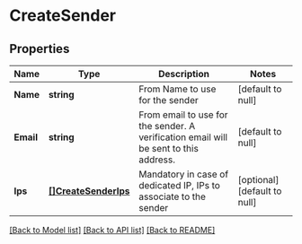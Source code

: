 # CreateSender

## Properties
Name | Type | Description | Notes
------------ | ------------- | ------------- | -------------
**Name** | **string** | From Name to use for the sender | [default to null]
**Email** | **string** | From email to use for the sender. A verification email will be sent to this address. | [default to null]
**Ips** | [**[]CreateSenderIps**](createSender_ips.md) | Mandatory in case of dedicated IP, IPs to associate to the sender | [optional] [default to null]

[[Back to Model list]](../README.md#documentation-for-models) [[Back to API list]](../README.md#documentation-for-api-endpoints) [[Back to README]](../README.md)


